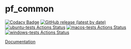# pf_common
[![Codacy Badge](https://api.codacy.com/project/badge/Grade/956a9b779cd048269b30b241579b95dd)](https://app.codacy.com/gh/PetrFlajsingr/pf_common?utm_source=github.com&utm_medium=referral&utm_content=PetrFlajsingr/pf_common&utm_campaign=Badge_Grade_Settings)
[![GitHub release (latest by date)](https://img.shields.io/github/v/release/PetrFlajsingr/pf_common)](https://github.com/PetrFlajsingr/pf_common/releases)
[![ubuntu-tests Actions Status](https://github.com/PetrFlajsingr/pf_common/workflows/ubuntu-tests/badge.svg)](https://github.com/PetrFlajsingr/pf_common/actions)
[![macos-tests Actions Status](https://github.com/PetrFlajsingr/pf_common/workflows/macos-tests/badge.svg)](https://github.com/PetrFlajsingr/pf_common/actions)
[![windows-tests Actions Status](https://github.com/PetrFlajsingr/pf_common/workflows/windows-tests/badge.svg)](https://github.com/PetrFlajsingr/pf_common/actions)

[Documentation](https://petrflajsingr.github.io/pf_common/)
